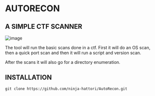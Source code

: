 # AUTORECON

## A SIMPLE CTF SCANNER

![image](https://user-images.githubusercontent.com/112231923/194545902-5033b336-0fc9-4186-8734-62dc9863b29b.png)


The tool will run the basic scans done in a ctf.
First it will do an OS scan, then a quick port scan and then it will run a script and version scan.

After the scans it will also go for a directory enumeration.

## INSTALLATION

```shell
git clone https://github.com/ninja-hattori/AutoRecon.git
```
